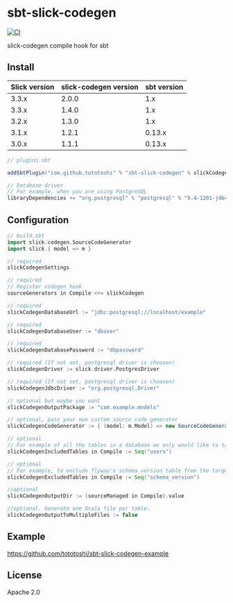 # sbt-slick-codegen

[![CI](https://github.com/tototoshi/sbt-slick-codegen/actions/workflows/ci.yml/badge.svg)](https://github.com/tototoshi/sbt-slick-codegen/actions/workflows/ci.yml)

slick-codegen compile hook for sbt

## Install

|Slick version|slick-codegen version|sbt version|
|-------------|---------------------|-----------|
|        3.3.x|                2.0.0|        1.x|
|        3.3.x|                1.4.0|        1.x|
|        3.2.x|                1.3.0|        1.x|
|        3.1.x|                1.2.1|     0.13.x|
|        3.0.x|                1.1.1|     0.13.x|


```scala
// plugins.sbt

addSbtPlugin("com.github.tototoshi" % "sbt-slick-codegen" % slickCodegenVersion)

// Database driver
// For example, when you are using PostgreSQL
libraryDependencies += "org.postgresql" % "postgresql" % "9.4-1201-jdbc41"
```

## Configuration

```scala
// build.sbt
import slick.codegen.SourceCodeGenerator
import slick.{ model => m }

// required
slickCodegenSettings

// required
// Register codegen hook
sourceGenerators in Compile <+= slickCodegen

// required
slickCodegenDatabaseUrl := "jdbc:postgresql://localhost/example"

// required
slickCodegenDatabaseUser := "dbuser"

// required
slickCodegenDatabasePassword := "dbpassword"

// required (If not set, postgresql driver is choosen)
slickCodegenDriver := slick.driver.PostgresDriver

// required (If not set, postgresql driver is choosen)
slickCodegenJdbcDriver := "org.postgresql.Driver"

// optional but maybe you want
slickCodegenOutputPackage := "com.example.models"

// optional, pass your own custom source code generator
slickCodegenCodeGenerator := { (model: m.Model) => new SourceCodeGenerator(model) }

// optional
// For example of all the tables in a database we only would like to take table named "users"
slickCodegenIncludedTables in Compile := Seq("users")

// optional
// For example, to exclude flyway's schema_version table from the target of codegen. This still applies after slickCodegenIncludedTables.
slickCodegenExcludedTables in Compile := Seq("schema_version")

//optional
slickCodegenOutputDir := (sourceManaged in Compile).value

//optional. Generate one Scala file per table.
slickCodegenOutputToMultipleFiles := false
```

## Example

https://github.com/tototoshi/sbt-slick-codegen-example


## License

Apache 2.0
